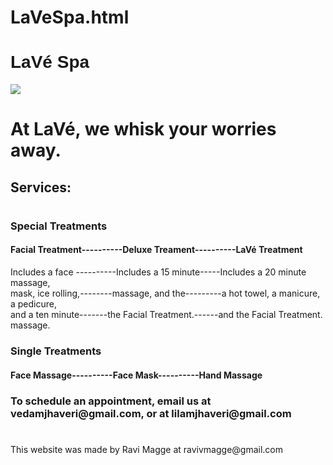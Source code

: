 # LaVeSpa.html
<!DOCTYPE HTML>
<html>
    <head>
         <meta charset="utf-8">
        <title>LaVeSpa.html</title>
        <style>
            #title {
                font-family: sans-serif;
                }
        </style>
    </head> 
    <body>
    <h1 id="title">LaVé Spa</h1>                       
    <img src="https://th.bing.com/th/id/OIP.paTyskLc0n39-rYBv54vJwHaE7?rs=1&pid=ImgDetMain">
    <h1>At LaVé, we whisk your worries away.</h1>
    <h2>Services:</h2>
    <h1></h1>
    <h3> Special Treatments</h3>
    <h4>Facial Treatment----------Deluxe Treament----------LaVé Treatment</h4>
    <p>Includes a face ----------Includes a 15 minute-----Includes a 20 minute massage,<br>mask, ice rolling,--------massage, and the---------a hot towel, a manicure, a pedicure,<br>and a ten minute-------the Facial Treatment.------and the Facial Treatment. <br> massage. </p>
    <h3>Single Treatments</h3>
    <h4>Face Massage----------Face Mask----------Hand Massage</h4> 
        <h3>To schedule an appointment, email us at vedamjhaveri@gmail.com, or at lilamjhaveri@gmail.com</h3>
        <h1></h1>
        <h1></h1>
        <p>This website was made by Ravi Magge at ravivmagge@gmail.com</p>
    </body>
</html>
